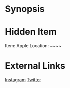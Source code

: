 # Synopsis


# Hidden Item
Item: Apple
Location: ~~~~

# External Links
[Instagram](https://www.instagram.com/p/B5jYtYcgFID/)
[Twitter]()